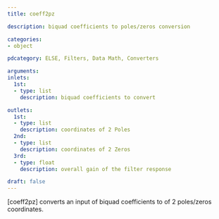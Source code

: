 ```yaml
---
title: coeff2pz

description: biquad coefficients to poles/zeros conversion

categories:
- object

pdcategory: ELSE, Filters, Data Math, Converters

arguments:
inlets:
  1st:
  - type: list
    description: biquad coefficients to convert

outlets:
  1st:
  - type: list
    description: coordinates of 2 Poles
  2nd:
  - type: list
    description: coordinates of 2 Zeros
  3rd:
  - type: float
    description: overall gain of the filter response

draft: false
---
```


[coeff2pz] converts an input of biquad coefficients to of 2 poles/zeros coordinates.
